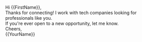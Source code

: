 Hi {{FirstName}},  
Thanks for connecting! I work with tech companies looking for professionals like you.  
If you're ever open to a new opportunity, let me know.  
Cheers,  
{{YourName}}